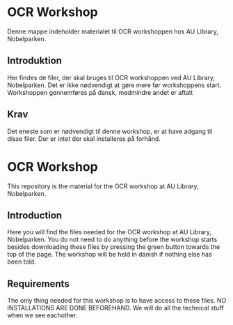 # OCR Workshop 
Denne mappe indeholder materialet til OCR workshoppen hos AU Library, Nobelparken.

## Introduktion 
Her findes de filer, der skal bruges til OCR workshoppen ved AU Library, Nobelparken. Det er ikke nødvendigt at gøre mere før workshoppens start.
Workshoppen gennemføres på dansk, medmindre andet er aftalt

## Krav 
Det eneste som er nødvendigt til denne workshop, er at have adgang til disse filer. Der er intet der skal installeres på forhånd.

# OCR Workshop
This repository is the material for the OCR workshop at AU Library, Nobelparken.

## Introduction
Here you will find the files needed for the OCR workshop at AU Library, Nobelparken. You do not need to do anything before the workshop starts besides downloading these files by pressing the green button towards the top of the page. 
The workshop will be held in danish if nothing else has been told. 

## Requirements 
The only thing needed for this workshop is to have access to these files. NO INSTALLATIONS ARE DONE BEFOREHAND. We will do all the technical stuff when we see eachother.
